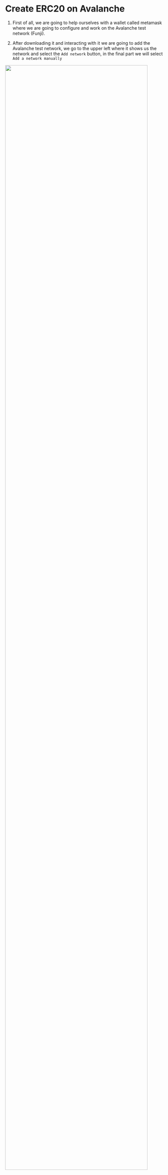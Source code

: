 
# Create ERC20 on Avalanche

1. First of all, we are going to help ourselves with a wallet called metamask where we are going to configure and work on the Avalanche test network (Funji).

2. After downloading it and interacting with it we are going to add the Avalanche test network, we go to the upper left where it shows us the network and select the `Add network` button, in the final part we will select `Add a network manually`

<img src='https://github.com/0xmetaschool/Learning-Projects/blob/main/assests_for_all/assets_for_Avalanche_c1/Setup%20MetaMask%20and%20Remix/L3_Frame_3560339_(1).gif?raw=true' width=95%>

3. Now fill in the following details and click on “Save”.

```
- Network name: Avalanche C-ChainNew 
- RPC URL: https://api.avax-test.network/ext/bc/C/rpcChain 
- ID: 43113
- Currency symbol: AVAX
- Block explorer URL: https://testnet.snowtrace.io
```

4. Select `Save` and click on `Switch to Avalanche C-Chain` button and switch to your newly added network. now let's add some tokens to our newly created Avalanche account with AVAX using faucet (test) en el siguiente [link faucet](https://core.app/tools/testnet-faucet). Copy the account address, paste it where specified and claim an amount of AVAX.

<img src='https://github.com/0xmetaschool/Learning-Projects/blob/main/assests_for_all/assets_for_Avalanche_c1/Setup%20MetaMask%20and%20Remix/L3_Frame_3560339_(3).gif?raw=true' width=95%>

5. After already having some AVAX in the account, we are going to go to a [Remix](https://remix.ethereum.org/) Integrated Development Environment (IDE) to be able to create our implementation contract for a new ERC20 token.

<img src='./assets/image1.png' width=95%>

6. Now let’s build a simple ERC20 token in Solidity programming language with a mint functionality, so that you can mint it easily as well.

- In the contracts folder we are going to create a file called "myToken.sol"

- Let's work with OpenZeppelin is an open-source framework that helps build secure smart contracts. It provides variety of smart contracts, tokens and multiple other functionalities to make our life easier.For our use case, we will inherit the functionalities of ERC20 token contract and use the constructor and mint function to create and mint our custom made ERC20 token.

```
// SPDX-License-Identifier: MIT
pragma solidity ^0.8.25;

import "@openzeppelin/contracts@4.7.3/token/ERC20/ERC20.sol";

contract MyCrypto is ERC20 {

    address public owner;

    constructor() ERC20("MetaCoin", "META") {
        _mint(msg.sender,  65000000000000000000000000000);
    }
}
```

- MetaCoin: name your token

- META: symbol your token

- (100 * 10 ** ERC20.decimals()): supply amount

<img src='./assets/image9.png'  >

7. Deploy ERC20 Token on Avalanche

- compile the file

<img src='./assets/image2.png'  width=40%>

- Now, I will show you how to deploy your token, but before that you need to connect Remix IDE to your Metamask account.

- Click on deploy icon (left sidebar) that is right next to the compile icon in the side bar.

- Click and scroll through the “Environment” bar and select “Injected Provider - Metamask.

- ”The Metamask page will appear. Click on “Next” and “Connect” to finally connect your Metamask to Remix IDE.

<img src='./assets/image3.png'  width=40%>

8. Now, we will officially deploy our token.

- Click on “Deploy” button to deploy your contract.
- Click on “Confirm” to confirm the transaction of AVAX from your Metamask.

<img src='./assets/image4.png'  width=40%>

9. Now that we have implemented the contract, we are going to add our token to metamask and be able to interact with it.

- copy address contract

<img src='./assets/image5.png'  width=40%>

- We go to metamask and in the "token" section we select "import token"

<img src='./assets/image6.png'  width=40%>

- Paste contract address and we place the token symbol and select `next` and `import`.

<img src='./assets/image7.png' width=40%>

- ready you have created the token and now you can interact with it

<img src='./assets/image8.png' width=40%>
